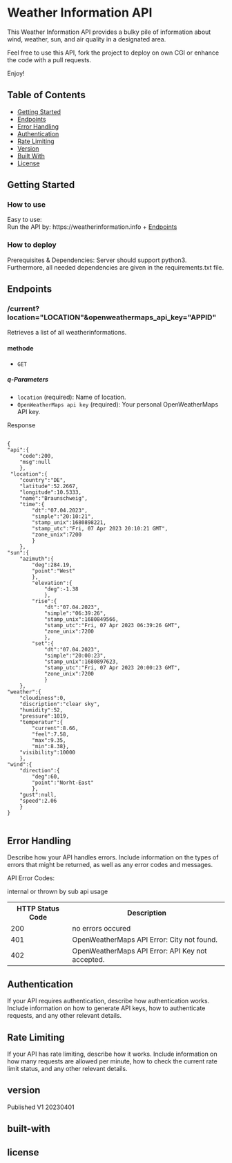 <h1>Weather Information API</h1>
<p>This Weather Information API provides a bulky pile of information about wind, weather, sun, and air quality in a designated area.</p>
<p>Feel free to use this API, fork the project to deploy on own CGI or enhance the code with a pull requests. </p>
<p>Enjoy! </p>
<h2>Table of Contents</h2>
<ul>
  <li><a href="#getting-started">Getting Started</a></li>
  <li><a href="#endpoints">Endpoints</a></li>
  <li><a href="#error-handling">Error Handling</a></li>
  <li><a href="#authentication">Authentication</a></li>
  <li><a href="#rate-limiting">Rate Limiting</a></li>
  <li><a href="#version">Version</a></li>
  <li><a href="#built-with">Built With</a></li>
  <li><a href="#license">License</a></li>
</ul>
<h2>Getting Started</h2>
<h3>How to use</h3>
<p>Easy to use: <br> 
Run the API by: https://weatherinformation.info + <a href="#endpoints">Endpoints</a> </br>
</p>
<h3>How to deploy</h3>
<p>Prerequisites & Dependencies: Server should support python3. Furthermore, all needed dependencies are given in the requirements.txt file.
</p>
<h2>Endpoints</h2>
<h3>/current?location="LOCATION"&openweathermaps_api_key="APPID"</h3>
<p>Retrieves a list of all weatherinformations.</p>
<h4>methode</h4>
<ul>
  <li><code>GET</code></li>
</ul>
<h5>q-Parameters</h5>
<ul>
  <li><code>location</code> (required): Name of location.</li>
  <li><code>OpenWeatherMaps api key</code> (required): Your personal OpenWeatherMaps API key.</li>
</ul>
<p>Response</p>
<pre>
<code>
{
"api":{
    "code":200,
    "msg":null
    },
 "location":{
    "country":"DE",
    "latitude":52.2667,
    "longitude":10.5333,
    "name":"Braunschweig",
    "time":{
        "dt":"07.04.2023",
        "simple":"20:10:21",
        "stamp_unix":1680898221,
        "stamp_utc":"Fri, 07 Apr 2023 20:10:21 GMT",
        "zone_unix":7200
        }
    },
"sun":{
    "azimuth":{
        "deg":284.19,
        "point":"West"
        },
        "elevation":{
            "deg":-1.38
            },
        "rise":{
            "dt":"07.04.2023", 
            "simple":"06:39:26",
            "stamp_unix":1680849566,
            "stamp_utc":"Fri, 07 Apr 2023 06:39:26 GMT",
            "zone_unix":7200
            },
        "set":{
            "dt":"07.04.2023",
            "simple":"20:00:23",
            "stamp_unix":1680897623,
            "stamp_utc":"Fri, 07 Apr 2023 20:00:23 GMT",
            "zone_unix":7200
            }
    },
"weather":{
    "cloudiness":0,
    "discription":"clear sky",
    "humidity":52,
    "pressure":1019,
    "temperatur":{
        "current":8.66,
        "feel":7.58,
        "max":9.35,
        "min":8.38},
    "visibility":10000
    },
"wind":{
    "direction":{
        "deg":60,
        "point":"Norht-East"
        },
    "gust":null,
    "speed":2.06
    }
}
</code>
</pre>

<h2>Error Handling</h2>
<p>Describe how your API handles errors. Include information on the types of errors that might be returned, as well as any error codes and messages.</p>
<p>API Error Codes:</p>
<p>internal or thrown by sub api usage</p>
<table>
    <tr>
        <th>HTTP Status Code</th>
        <th>Description</th>
    </tr>
    <tr>
        <td>200</td>
        <td>no errors occured</td>
    </tr>
    <tr>
        <td>401</td>
        <td>OpenWeatherMaps API Error: City not found. </td>
    </tr>
    <tr>
        <td>402</td>
        <td>OpenWeatherMaps API Error: API Key not accepted. </td>
    </tr>
</table> 
<h2>Authentication</h2>
<p>If your API requires authentication, describe how authentication works. Include information on how to generate API keys, how to authenticate requests, and any other relevant details.</p>
<h2>Rate Limiting</h2>
<p>If your API has rate limiting, describe how it works. Include information on how many requests are allowed per minute, how to check the current rate limit status, and any other relevant details.</p>
<h2>version</h2>
<p>Published V1 20230401</p>
<h2>built-with</h2>
<h2>license</h2>
